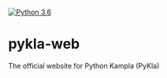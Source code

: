 [![Python 3.6](https://img.shields.io/badge/python-3.6-blue.svg)](https://www.python.org/downloads/release/python-360/)

# pykla-web
The official website for Python Kampla (PyKla)
